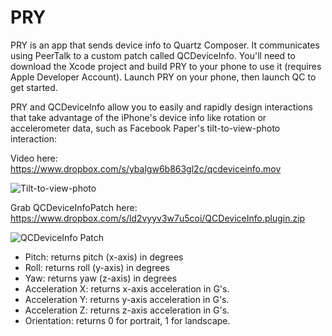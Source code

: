 PRY
===

PRY is an app that sends device info to Quartz Composer. It communicates using PeerTalk to a custom patch called QCDeviceInfo. You'll need to download the Xcode project and build PRY to your phone to use it (requires Apple Developer Account). Launch PRY on your phone, then launch QC to get started.

PRY and QCDeviceInfo allow you to easily and rapidly design interactions that take advantage of the iPhone's device info like rotation or accelerometer data, such as Facebook Paper's tilt-to-view-photo interaction: 

Video here: https://www.dropbox.com/s/ybalgw6b863gl2c/qcdeviceinfo.mov

![Tilt-to-view-photo](https://photos-5.dropbox.com/t/0/AABeJbnraWlDHdtPiLLqoWtvKyWHlTcCA2szF3bgSZqyig/12/144234624/png/2048x1536/3/1397012400/0/2/Screenshot%202014-04-08%2018.28.55.png/yVQ4wqSGJ4S3qBkM21D9n--_X0vBFa15UafgPXPZi8A)

Grab QCDeviceInfoPatch here: https://www.dropbox.com/s/ld2vyyv3w7u5coi/QCDeviceInfo.plugin.zip

![QCDeviceInfo Patch](https://photos-2.dropbox.com/t/0/AABK6kU0Pd0RyLwS0EghETVTNlmJnPnSA2541ahnOrGD-Q/12/144234624/png/2048x1536/3/1397012400/0/2/Screenshot%202014-04-08%2018.22.03.png/bScr20CWzQnwXbz6BHD7EEbZTC1SGyvV5wZInjnGIHw)

* Pitch: returns pitch (x-axis) in degrees
* Roll: returns roll (y-axis) in degrees
* Yaw: returns yaw (z-axis) in degrees
* Acceleration X: returns x-axis acceleration in G's.
* Acceleration Y: returns y-axis acceleration in G's.
* Acceleration Z: returns z-axis acceleration in G's.
* Orientation: returns 0 for portrait, 1 for landscape.
